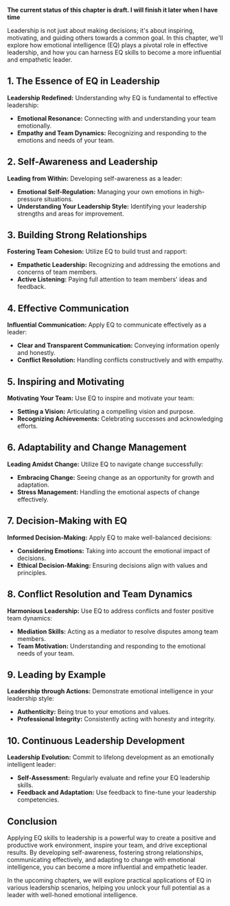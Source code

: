 **The current status of this chapter is draft. I will finish it later when I have time**

Leadership is not just about making decisions; it's about inspiring, motivating, and guiding others towards a common goal. In this chapter, we'll explore how emotional intelligence (EQ) plays a pivotal role in effective leadership, and how you can harness EQ skills to become a more influential and empathetic leader.

**1. The Essence of EQ in Leadership**
--------------------------------------

**Leadership Redefined:** Understanding why EQ is fundamental to effective leadership:

* **Emotional Resonance:** Connecting with and understanding your team emotionally.
* **Empathy and Team Dynamics:** Recognizing and responding to the emotions and needs of your team.

**2. Self-Awareness and Leadership**
------------------------------------

**Leading from Within:** Developing self-awareness as a leader:

* **Emotional Self-Regulation:** Managing your own emotions in high-pressure situations.
* **Understanding Your Leadership Style:** Identifying your leadership strengths and areas for improvement.

**3. Building Strong Relationships**
------------------------------------

**Fostering Team Cohesion:** Utilize EQ to build trust and rapport:

* **Empathetic Leadership:** Recognizing and addressing the emotions and concerns of team members.
* **Active Listening:** Paying full attention to team members' ideas and feedback.

**4. Effective Communication**
------------------------------

**Influential Communication:** Apply EQ to communicate effectively as a leader:

* **Clear and Transparent Communication:** Conveying information openly and honestly.
* **Conflict Resolution:** Handling conflicts constructively and with empathy.

**5. Inspiring and Motivating**
-------------------------------

**Motivating Your Team:** Use EQ to inspire and motivate your team:

* **Setting a Vision:** Articulating a compelling vision and purpose.
* **Recognizing Achievements:** Celebrating successes and acknowledging efforts.

**6. Adaptability and Change Management**
-----------------------------------------

**Leading Amidst Change:** Utilize EQ to navigate change successfully:

* **Embracing Change:** Seeing change as an opportunity for growth and adaptation.
* **Stress Management:** Handling the emotional aspects of change effectively.

**7. Decision-Making with EQ**
------------------------------

**Informed Decision-Making:** Apply EQ to make well-balanced decisions:

* **Considering Emotions:** Taking into account the emotional impact of decisions.
* **Ethical Decision-Making:** Ensuring decisions align with values and principles.

**8. Conflict Resolution and Team Dynamics**
--------------------------------------------

**Harmonious Leadership:** Use EQ to address conflicts and foster positive team dynamics:

* **Mediation Skills:** Acting as a mediator to resolve disputes among team members.
* **Team Motivation:** Understanding and responding to the emotional needs of your team.

**9. Leading by Example**
-------------------------

**Leadership through Actions:** Demonstrate emotional intelligence in your leadership style:

* **Authenticity:** Being true to your emotions and values.
* **Professional Integrity:** Consistently acting with honesty and integrity.

**10. Continuous Leadership Development**
-----------------------------------------

**Leadership Evolution:** Commit to lifelong development as an emotionally intelligent leader:

* **Self-Assessment:** Regularly evaluate and refine your EQ leadership skills.
* **Feedback and Adaptation:** Use feedback to fine-tune your leadership competencies.

**Conclusion**
--------------

Applying EQ skills to leadership is a powerful way to create a positive and productive work environment, inspire your team, and drive exceptional results. By developing self-awareness, fostering strong relationships, communicating effectively, and adapting to change with emotional intelligence, you can become a more influential and empathetic leader.

In the upcoming chapters, we will explore practical applications of EQ in various leadership scenarios, helping you unlock your full potential as a leader with well-honed emotional intelligence.

